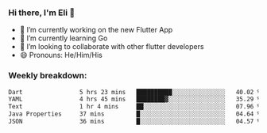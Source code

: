 ### Hi there, I'm Eli 👋
- 🔭 I’m currently working on the new Flutter App
- 🌱 I’m currently learning Go
- 🦄 I’m looking to collaborate with other flutter developers
- 😄 Pronouns: He/Him/His

### Weekly breakdown:
<!--START_SECTION:waka-->

```txt
Dart                5 hrs 23 mins   ██████████░░░░░░░░░░░░░░░   40.02 %
YAML                4 hrs 45 mins   ████████▓░░░░░░░░░░░░░░░░   35.29 %
Text                1 hr 4 mins     ██░░░░░░░░░░░░░░░░░░░░░░░   07.96 %
Java Properties     37 mins         █░░░░░░░░░░░░░░░░░░░░░░░░   04.64 %
JSON                36 mins         █░░░░░░░░░░░░░░░░░░░░░░░░   04.57 %
```

<!--END_SECTION:waka-->

